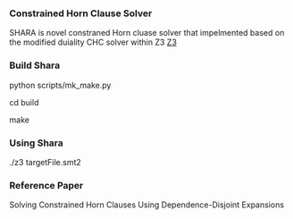 ### Constrained Horn Clause Solver
 
 SHARA is novel constraned Horn cluase solver that impelmented based on the modified duiality CHC solver within 
 Z3 [Z3](https://github.com/Z3Prover/z3)
 
### Build Shara
  python scripts/mk_make.py
  
  cd build
  
  make
  
### Using Shara
  ./z3 targetFile.smt2
   
### Reference Paper

Solving Constrained Horn Clauses Using Dependence-Disjoint Expansions

